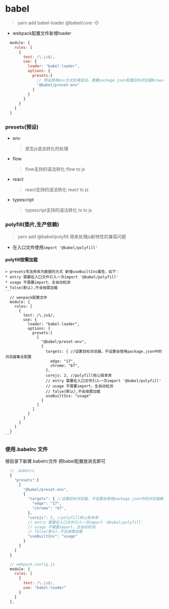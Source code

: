 # babel
  > yarn add babel-loader @babel/core -D
  * webpack配置文件新增loader
  ```js
    module: {
      rules: [
        {
          test: /\.js$/,
          use: {
            loader: "babel-loader",
            options: {
              presets:[  
                // 预设使用env方式处理语法。需要package.json配置目标浏览器browserslist
                "@babel/preset-env"
              ]
            }
          }
        }
      ]
    }
  ```
### presets(预设)
  * env
    > 原生js语法转化的处理
  * flow
    > flow支持的语法转化 flow to js
  * react
    > react支持的语法转化 react to js
  * typescript
    > typescript支持的语法转化 ts to js
### polyfill(垫片,生产依赖)
  > yarn add @babel/polyfill 
  > 用来处理js新特性的兼容问题
  * 在入口文件使用``` import '@babel/polyfill' ```
  #### polyfill按需加载
    > presets写法修改为数据的方式 新增useBuiltIns属性，如下：
    * entry 需要在入口文件引入一次import '@babel/polyfill'
    * usage 不需要import，全自动检测
    * false(默认),不会按需加载
    ```
      // wenpack配置文件
      module: {
        rules: [
          {
            test: /\.js$/,
            use: {
              loader: "babel-loader",
              options: {
                presets:[  
                  [
                    "@babel/preset-env",
                    {
                      targets: { //设置目标浏览器，不设置会使用package.json中的浏览器集合配置
                        edge: "17",
                        chrome: "67",
                      },
                      corejs: 2, //polyfill核心版本库
                      // entry 需要在入口文件引入一次import '@babel/polyfill'
                      // usage 不需要import，全自动检测
                      // false(默认),不会按需加载
                      useBuiltIns: "usage" 
                    }
                  ]
                ]
              }
            }
          }
        ]
      }
    ```
### 使用.babelrc 文件
  根目录下新建.babelrc文件 把babel配置放进去即可
  ```js
    // .babelrc
    {
      "presets":[  
        [
          "@babel/preset-env",
          {
            "targets": { //设置目标浏览器，不设置会使用package.json中的浏览器集合配置
              "edge": "17",
              "chrome": "67",
            },
            "corejs": 2, //polyfill核心版本库
            // entry 需要在入口文件引入一次import '@babel/polyfill'
            // usage 不需要import，全自动检测
            // false(默认),不会按需加载
            "useBuiltIns": "usage" 
          }
        ]
      ]
    }
  ```
  ```js
    // webpack.config.js
    module: {
      rules: [
        {
          test: /\.js$/,
          use: "babel-loader"
        }
      ]
    },
  ```